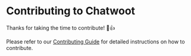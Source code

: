 # Contributing to Chatwoot

Thanks for taking the time to contribute! :tada::+1:

Please refer to our [Contributing Guide](https://www.alloochat.ai/docs/contributing-guide) for detailed instructions on how to contribute.
